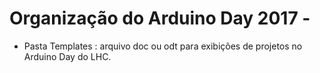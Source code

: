 # Organização do Arduino Day 2017 -

- Pasta Templates : arquivo doc ou odt para exibições de projetos no Arduino Day do LHC.
